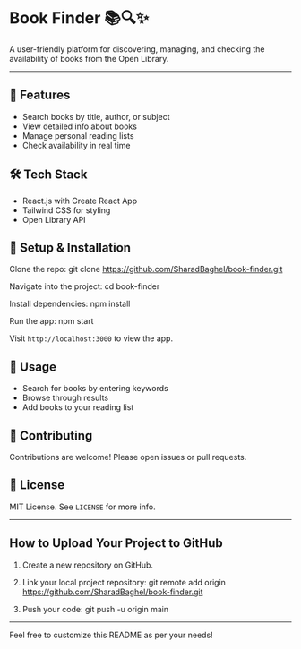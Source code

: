 # Book Finder 📚🔍✨

A user-friendly platform for discovering, managing, and checking the availability of books from the Open Library.

---

## 🚀 Features
- Search books by title, author, or subject
- View detailed info about books
- Manage personal reading lists
- Check availability in real time

## 🛠 Tech Stack
- React.js with Create React App
- Tailwind CSS for styling
- Open Library API

## 🔧 Setup & Installation
Clone the repo:
git clone https://github.com/SharadBaghel/book-finder.git

Navigate into the project:
cd book-finder

Install dependencies:
npm install

Run the app:
npm start

Visit `http://localhost:3000` to view the app.

## 📝 Usage
- Search for books by entering keywords
- Browse through results
- Add books to your reading list

## 🤝 Contributing
Contributions are welcome! Please open issues or pull requests.

## 📄 License
MIT License. See `LICENSE` for more info.

---

## How to Upload Your Project to GitHub

1. Create a new repository on GitHub.
2. Link your local project repository:
git remote add origin https://github.com/SharadBaghel/book-finder.git

3. Push your code:
git push -u origin main


---

Feel free to customize this README as per your needs!
